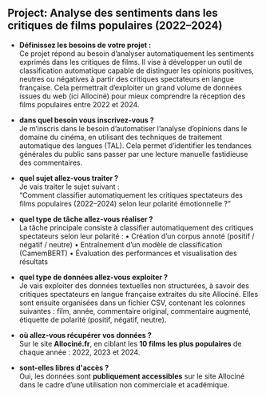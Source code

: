 ## Project: Analyse des sentiments dans les critiques de films populaires (2022–2024)

- **Définissez les besoins de votre projet :**   
  Ce projet répond au besoin d’analyser automatiquement les sentiments exprimés dans les critiques de films.
  Il vise à développer un outil de classification automatique capable de distinguer les opinions positives, neutres ou négatives à partir des critiques spectateurs en langue française.
  Cela permettrait d’exploiter un grand volume de données issues du web (ici Allociné) pour mieux comprendre la réception des films populaires entre 2022 et 2024.

- **dans quel besoin vous inscrivez-vous ?**   
  Je m’inscris dans le besoin d’automatiser l’analyse d’opinions dans le domaine du cinéma, en utilisant des techniques de traitement automatique des langues (TAL).
Cela permet d’identifier les tendances générales du public sans passer par une lecture manuelle fastidieuse des commentaires.

- **quel sujet allez-vous traiter ?**   
  Je vais traiter le sujet suivant :  
  “Comment classifier automatiquement les critiques spectateurs des films populaires (2022–2024) selon leur polarité émotionnelle ?”

- **quel type de tâche allez-vous réaliser ?**   
  La tâche principale consiste à classifier automatiquement des critiques spectateurs selon leur polarité :
	•	Création d’un corpus annoté (positif / négatif / neutre)
	•	Entraînement d’un modèle de classification (CamemBERT)
	•	Évaluation des performances et visualisation des résultats

- **quel type de données allez-vous exploiter ?**   
  Je vais exploiter des données textuelles non structurées, à savoir des critiques spectateurs en langue française extraites du site Allociné.
Elles sont ensuite organisées dans un fichier CSV, contenant les colonnes suivantes : film, année, commentaire original, commentaire augmenté, étiquette de polarité (positif, négatif, neutre).

- **où allez-vous récupérer vos données ?**   
  Sur le site **Allociné.fr**, en ciblant les **10 films les plus populaires** de chaque année : 2022, 2023 et 2024.

- **sont-elles libres d'accès ?**   
  Oui, les données sont **publiquement accessibles** sur le site Allociné dans le cadre d’une utilisation non commerciale et académique.
